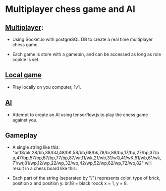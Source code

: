 # Multiplayer chess game and AI

## [Multiplayer](https://github.com/nathsten/Chess-multiplayer-and-AI/tree/master/public/multiplayer):
* Using Socket.io with postgreSQL DB to create a real time multiplayer chess game.

* Each game is store with a gamepin, and can be accessed as long as role cookie is set.

## [Local game](https://github.com/nathsten/Chess-multiplayer-and-AI/tree/master/public/local)
* Play locally on you computer, 1v1.

## [AI](https://github.com/nathsten/Chess-multiplayer-and-AI/tree/master/public/AI)
* Attempt to create an AI using tensorflow.js to play the chess game against you.

## Gameplay
* A single string like this: "br,18/bk,28/bb,38/bQ,48/bK,58/bb,68/bk,78/br,88/bp,17/bp,27/bp,37/bp,47/bp,57/bp,67/bp,77/bp,87/wr,11/wk,21/wb,31/wQ,41/wK,51/wb,61/wk,71/wr,81/wp,12/wp,22/wp,32/wp,42/wp,52/wp,62/wp,72/wp,82" will result in a chess board like this:



* Each part of the string (separated by "/") represents color, type of brick, position x and position y. br,18 = black roock x = 1, y = 8.
